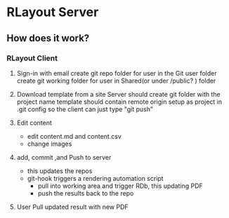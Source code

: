 # RLayout Server

## How does it work?

### RLayout Client
1. Sign-in with email
	create git repo folder for user in the Git user folder
	create git working folder for user in Shared(or under /public? ) folder
	
1. Download template from a site
	Server should create git folder with the project name
	template should contain remote origin setup as project in .git config
	so the client can just type "git push"
	
1. Edit content 
	- edit content.md and content.csv
	- change images
	
1. add, commit ,and Push to server
	- this updates the repos
	- git-hook triggers a rendering automation script 
		- pull into working area and trigger RDb, this updating PDF
		- push the results back to the repo
	
1. User Pull updated result with new PDF